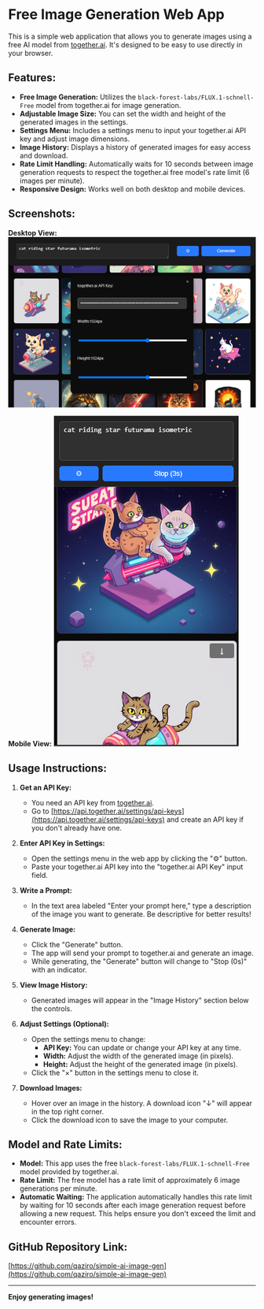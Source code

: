 # Free Image Generation Web App

This is a simple web application that allows you to generate images using a free AI model from [together.ai](https://api.together.ai/). It's designed to be easy to use directly in your browser.

## Features:

*   **Free Image Generation:** Utilizes the `black-forest-labs/FLUX.1-schnell-Free` model from together.ai for image generation.
*   **Adjustable Image Size:**  You can set the width and height of the generated images in the settings.
*   **Settings Menu:** Includes a settings menu to input your together.ai API key and adjust image dimensions.
*   **Image History:**  Displays a history of generated images for easy access and download.
*   **Rate Limit Handling:**  Automatically waits for 10 seconds between image generation requests to respect the together.ai free model's rate limit (6 images per minute).
*   **Responsive Design:** Works well on both desktop and mobile devices.

## Screenshots:

**Desktop View:**
![Desktop View](screenshots/image_gen_desktop.png)

**Mobile View:**
![Mobile View](screenshots/image_gen_mobile.png)

## Usage Instructions:

1.  **Get an API Key:**
    *   You need an API key from [together.ai](https://api.together.ai/).
    *   Go to [https://api.together.ai/settings/api-keys](https://api.together.ai/settings/api-keys) and create an API key if you don't already have one.

2.  **Enter API Key in Settings:**
    *   Open the settings menu in the web app by clicking the "⚙" button.
    *   Paste your together.ai API key into the "together.ai API Key" input field.

3.  **Write a Prompt:**
    *   In the text area labeled "Enter your prompt here," type a description of the image you want to generate. Be descriptive for better results!

4.  **Generate Image:**
    *   Click the "Generate" button.
    *   The app will send your prompt to together.ai and generate an image.
    *   While generating, the "Generate" button will change to "Stop (0s)" with an indicator.

5.  **View Image History:**
    *   Generated images will appear in the "Image History" section below the controls.

6.  **Adjust Settings (Optional):**
    *   Open the settings menu to change:
        *   **API Key:** You can update or change your API key at any time.
        *   **Width:** Adjust the width of the generated image (in pixels).
        *   **Height:** Adjust the height of the generated image (in pixels).
    *   Click the "×" button in the settings menu to close it.

7.  **Download Images:**
    *   Hover over an image in the history. A download icon "↓" will appear in the top right corner.
    *   Click the download icon to save the image to your computer.

## Model and Rate Limits:

*   **Model:** This app uses the free `black-forest-labs/FLUX.1-schnell-Free` model provided by together.ai.
*   **Rate Limit:** The free model has a rate limit of approximately 6 image generations per minute.
*   **Automatic Waiting:**  The application automatically handles this rate limit by waiting for 10 seconds after each image generation request before allowing a new request. This helps ensure you don't exceed the limit and encounter errors.

##  GitHub Repository Link:

[https://github.com/qaziro/simple-ai-image-gen](https://github.com/qaziro/simple-ai-image-gen)

---

**Enjoy generating images!**
